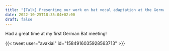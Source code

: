 ```yaml
---
title: "[Talk] Presenting our work on bat vocal adaptation at the German Bat Meeting"
date: 2022-10-25T18:35:04+02:00
draft: false
---
```


Had a great time at my first German Bat meeting! 

{{< tweet user="avakiai" id="1584916035928563713" >}}
